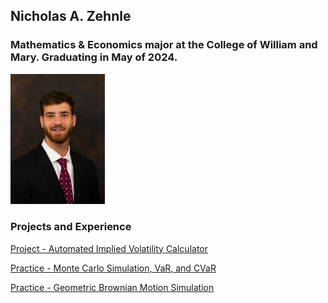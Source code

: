 ## Nicholas A. Zehnle
### Mathematics & Economics major at the College of William and Mary. Graduating in May of 2024.

<img src="propic.jpg" width="30%">

### Projects and Experience
[Project - Automated Implied Volatility Calculator](https://NickZehnle.github.io/Programming-Experience/stockscraper.html)

[Practice - Monte Carlo Simulation, VaR, and CVaR](https://NickZehnle.github.io/Programming-Experience/montecarlo.html)

[Practice - Geometric Brownian Motion Simulation](https://NickZehnle.github.io/Programming-Experience/gbm.html)
